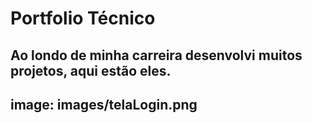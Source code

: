 # Portfolio Técnico

Ao londo de minha carreira desenvolvi muitos projetos, aqui estão eles.
---
image: images/telaLogin.png
---

